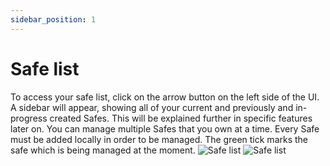 ```yaml
---
sidebar_position: 1
---
```


# Safe list

To access your safe list, click on the arrow button on the left side of the UI. A sidebar will appear, showing all of your current and previously and in-progress created Safes. This will be explained further in specific features later on. You can manage multiple Safes that you own at a time. Every Safe must be added locally in order to be managed. The green tick marks the safe which is being managed at the moment.
![Safe list](/img/pyxis-safe/safe_list_1.png)
![Safe list](/img/pyxis-safe/safe_list_2.png)
